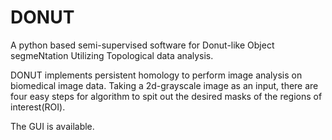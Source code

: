 # DONUT
A python based semi-supervised software for Donut-like Object segmeNtation Utilizing Topological data analysis.

DONUT implements persistent homology to perform image analysis on biomedical image data. Taking a 2d-grayscale image as an input, there are four easy steps for algorithm to spit out the desired masks of the regions of interest(ROI).

The GUI is available.
